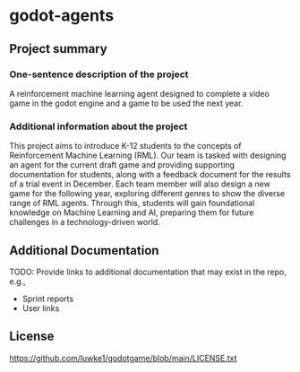 # godot-agents

## Project summary

### One-sentence description of the project

A reinforcement machine learning agent designed to complete a video game in the godot engine and a game to be used the next year.

### Additional information about the project

This project aims to introduce K-12 students to the concepts of Reinforcement Machine Learning (RML). Our team is tasked with designing an agent for the current draft game and providing supporting documentation for students, along with a feedback document for the results of a trial event in December. Each team member will also design a new game for the following year, exploring different genres to show the diverse range of RML agents. Through this, students will gain foundational knowledge on Machine Learning and AI, preparing them for future challenges in a technology-driven world.

## Additional Documentation

TODO: Provide links to additional documentation that may exist in the repo, e.g.,
  * Sprint reports
  * User links

## License

https://github.com/luwke1/godotgame/blob/main/LICENSE.txt
